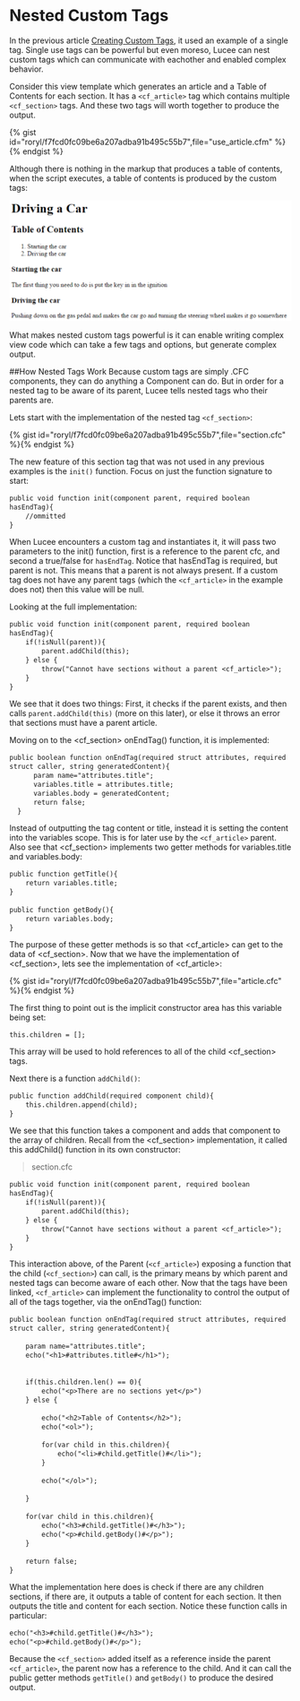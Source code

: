 # Nested Custom Tags

In the previous article [Creating Custom Tags](https://rorylaitila.gitbooks.io/lucee/content/creating_custom_tags.html), it used an example of a single tag. Single use tags can be powerful but even moreso, Lucee can nest custom tags which can communicate with eachother and enabled complex behavior.

Consider this view template which generates an article and a Table of Contents for each section. It has a `<cf_article>` tag which contains multiple `<cf_section>` tags. And these two tags will worth together to produce the output.

{% gist id="roryl/f7fcd0fc09be6a207adba91b495c55b7",file="use_article.cfm" %}{% endgist %}

Although there is nothing in the markup that produces a table of contents, when the script executes, a table of contents is produced by the custom tags:

![](article.png)

What makes nested custom tags powerful is it can enable writing complex view code which can take a few tags and options, but generate complex output.

##How Nested Tags Work
Because custom tags are simply .CFC components, they can do anything a Component can do. But in order for a nested tag to be aware of its parent, Lucee tells nested tags who their parents are.

Lets start with the implementation of the nested tag `<cf_section>`: 

{% gist id="roryl/f7fcd0fc09be6a207adba91b495c55b7",file="section.cfc" %}{% endgist %}

The new feature of this section tag that was not used in any previous examples is the `init()` function. Focus on just the function signature to start:

```
public void function init(component parent, required boolean hasEndTag){
    //ommitted 
}
```

When Lucee encounters a custom tag and instantiates it, it will pass two parameters to the init() function, first is a reference to the parent cfc, and second a true/false for `hasEndTag`. Notice that hasEndTag is required, but parent is not. This means that a parent is not always present. If a custom tag does not have any parent tags (which the `<cf_article>` in the example does not) then this value will be null.

Looking at the full implementation: 

```
public void function init(component parent, required boolean hasEndTag){
    if(!isNull(parent)){
        parent.addChild(this);
    } else {
        throw("Cannot have sections without a parent <cf_article>");
    }
}
```

We see that it does two things: First, it checks if the parent exists, and then calls `parent.addChild(this)` (more on this later), or else it throws an error that sections must have a parent article.

Moving on to the <cf_section> onEndTag() function, it is implemented: 

```
public boolean function onEndTag(required struct attributes, required struct caller, string generatedContent){
      param name="attributes.title";
      variables.title = attributes.title;
      variables.body = generatedContent;
      return false;
  }
```

Instead of outputting the tag content or title, instead it is setting the content into the variables scope. This is for later use by the `<cf_article>` parent. Also see that <cf_section> implements two getter methods for variables.title and variables.body:

```
public function getTitle(){
    return variables.title;
}

public function getBody(){
    return variables.body;
}
```

The purpose of these getter methods is so that <cf_article> can get to the data of <cf_section>. Now that we have the implementation of <cf_section>, lets see the implementation of <cf_article>:

{% gist id="roryl/f7fcd0fc09be6a207adba91b495c55b7",file="article.cfc" %}{% endgist %}

The first thing to point out is the implicit constructor area has this variable being set: 

```
this.children = [];
```

This array will be used to hold references to all of the child <cf_section> tags.

Next there is a function `addChild()`:

```
public function addChild(required component child){
    this.children.append(child);
}	
```

We see that this function takes a component and adds that component to the array of children. Recall from the <cf_section> implementation, it called this addChild() function in its own constructor:

>section.cfc
```
public void function init(component parent, required boolean hasEndTag){
    if(!isNull(parent)){
        parent.addChild(this);
    } else {
        throw("Cannot have sections without a parent <cf_article>");
    }
}
```

This interaction above, of the Parent (`<cf_article>`) exposing a function that the child (`<cf_section>`) can call, is the primary means by which parent and nested tags can become aware of each other. Now that the tags have been linked, `<cf_article>` can implement the functionality to control the output of all of the tags together, via the onEndTag() function:

```
public boolean function onEndTag(required struct attributes, required struct caller, string generatedContent){

    param name="attributes.title";
    echo("<h1>#attributes.title#</h1>");


    if(this.children.len() == 0){
        echo("<p>There are no sections yet</p>")
    } else {

        echo("<h2>Table of Contents</h2>");
        echo("<ol>");

        for(var child in this.children){
            echo("<li>#child.getTitle()#</li>");
        }

        echo("</ol>");

    }

    for(var child in this.children){
        echo("<h3>#child.getTitle()#</h3>");
        echo("<p>#child.getBody()#</p>");
    }

    return false;
}
```

What the implementation here does is check if there are any children sections, if there are, it outputs a table of content for each section. It then outputs the title and content for each section. Notice these function calls in particular:

```
echo("<h3>#child.getTitle()#</h3>");
echo("<p>#child.getBody()#</p>");
```

Because the `<cf_section>` added itself as a reference inside the parent `<cf_article>`, the parent now has a reference to the child. And it can call the public getter methods `getTitle()` and `getBody()` to produce the desired output.




